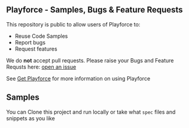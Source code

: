 ## Playforce - Samples, Bugs & Feature Requests

This repository is public to allow users of Playforce to:
- Reuse Code Samples
- Report bugs
- Request features

We do **not** accept pull requests. Please raise your Bugs and Feature Requsts here: [open an issue](https://github.com/getplayforce/bugsandrequests/issues)

See [Get Playforce](https://getplayforce.com) for more information on using Playforce

## Samples

You can Clone this project and run locally or take what `spec` files and snippets as you like
